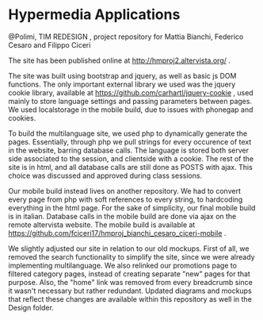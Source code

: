 # Hypermedia Applications
@Polimi, TIM REDESIGN , project repository for Mattia Bianchi, Federico Cesaro and Filippo Ciceri


The site has been published online at http://hmproj2.altervista.org/ . 

The site was built using bootstrap and jquery, as well as basic js DOM functions. The only important external library we used was the jquery cookie library, available at https://github.com/carhartl/jquery-cookie , used mainly to store language settings and passing parameters between pages. We used localstorage in the mobile build, due to issues with phonegap and cookies.

To build the multilanguage site, we used php to dynamically generate the pages. Essentially, through php we pull strings for every occurence of text in the website, barring database calls. The language is stored both server side associated to the session, and clientside with a cookie. The rest of the site is in html, and all database calls are still done as POSTS with ajax. This choice was discussed and approved during class sessions.

Our mobile build instead lives on another repository. We had to convert every page from php with soft references to every string, to hardcoding everything in the html page. For the sake of simplicity, our final mobile build is in italian. Database calls in the mobile build are done via ajax on the remote altervista website. The mobile build is available at https://github.com/fciceri17/hmproj_bianchi_cesaro_ciceri-mobile .



We slightly adjusted our site in relation to our old mockups. First of all, we removed the search functionality to simplify the site, since we were already implementing multilanguage. We also relinked our promotions page to filtered category pages, instead of creating separate "new" pages for that purpose.
Also, the "home" link was removed from every breadcrumb since it wasn't necessary but rather redundant. Updated diagrams and mockups that reflect these changes are available within this repository as well in the Design folder.